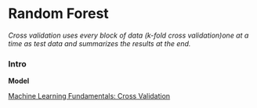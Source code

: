 # Random Forest

*Cross validation uses every block of data (k-fold cross validation)one at a time as test data and summarizes the results at the end.*

### Intro

**Model**

[Machine Learning Fundamentals: Cross Validation](https://www.youtube.com/watch?v=fSytzGwwBVw&feature=youtu.be)

